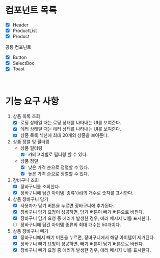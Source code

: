 # 컴포넌트 목록

- [x] Header
- [x] ProductList
- [x] Product

공통 컴포넌트

- [x] Button
- [x] SelectBox
- [x] Toast

<br/>

# 기능 요구 사항

1. 상품 목록 조회
   - [x] 로딩 상태일 때는 로딩 상태를 나타내는 UI를 보여준다.
   - [x] 에러 상태일 때는 에러 상태를 나타내는 UI를 보여준다.
   - [x] 상품 목록 섹션에 최대 20개의 상품을 보여준다.
2. 상품 정렬 및 필터링
   - 상품 필터링
     - [x] 카테고리별로 필터링 할 수 있다.
   - 상품 정렬
     - [x] 낮은 가격 순으로 정렬할 수 있다.
     - [x] 높은 가격 순으로 정렬할 수 있다.
3. 장바구니 조회
   - [x] 장바구니를 조회한다.
   - [x] 장바구니에 담긴 아이템 '종류'(id)의 개수로 숫자를 표시한다.
4. 상품 장바구니 담기
   - [x] 사용자가 담기 버튼을 누르면 장바구니에 추가된다.
   - [x] 장바구니 담기 요청이 성공하면, 담기 버튼이 빼기 버튼으로 바뀐다.
   - [x] 장바구니 담기 요청 중 에러가 발생한 경우, 에러 메시지 UI를 표시한다.
   - [ ] 장바구니에 담긴 아이템 종류의 최대 개수는 50개이다.
5. 상품 장바구니 빼기
   - [x] 장바구니에서 빼기 버튼을 누르면, 장바구니에서 해당 아이템이 제거된다.
   - [x] 장바구니 빼기 요청이 성공하면, 빼기 버튼이 담기 버튼으로 바뀐다.
   - [x] 장바구니 빼기 요청 중 에러가 발생한 경우, 에러 메시지 UI를 표시한다.
